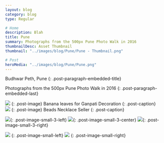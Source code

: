```yaml
---
layout: blog
category: blog
type: Regular

# Home
description: Blah
title: Pune
summary: Photographs from the 500px Pune Photo Walk in 2016
thumbnailDesc: Asset Thumbnail
thumbnail: "../images/blog/Pune/Pune - Thumbnail.png"

# Post
heroMedia: "../images/blog/Pune/Pune.png"
---
```


Budhwar Peth, Pune
{: .post-paragraph-embedded-title}

Photographs from the 500px Pune Photo Walk in 2016
{: .post-paragraph-embedded-last}

<img src="../images/blog/Pune/Images/1 2.png" data-src="../images/blog/Pune/Images/1.png" class="lazyload blur-up">
{: .post-image} 
Banana leaves for Ganpati Decoration
{: .post-caption}

<img src="../images/blog/Pune/Images/2 2.png" data-src="../images/blog/Pune/Images/2.png" class="lazyload blur-up">
{: .post-image} 
Beads Necklace Seller
{: .post-caption}

<img src="../images/blog/Pune/Images/3 2.png" data-src="../images/blog/Pune/Images/3.png" class="lazyload blur-up">{: .post-image-small-3-left}
<img src="../images/blog/Pune/Images/4 2.png" data-src="../images/blog/Pune/Images/4.png" class="lazyload blur-up">{: .post-image-small-3-center}
<img src="../images/blog/Pune/Images/5 2.png" data-src="../images/blog/Pune/Images/5.png" class="lazyload blur-up">{: .post-image-small-3-right}

<img src="../images/blog/Pune/Images/6 2.png" data-src="../images/blog/Pune/Images/6.png" class="lazyload blur-up">
{: .post-image-small-left} 

<img src="../images/blog/Pune/Images/7 2.png" data-src="../images/blog/Pune/Images/7.png" class="lazyload blur-up">
{: .post-image-small-right} 














